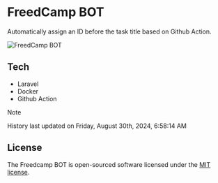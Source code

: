 # FreedCamp BOT

Automatically assign an ID before the task title based on Github Action.

![FreedCamp BOT](https://repository-images.githubusercontent.com/737932867/7d34798b-2680-471c-b089-a78a718d3d6a)

## Tech

- Laravel
- Docker
- Github Action

> [!NOTE]  
> History last updated on Friday, August 30th, 2024, 6:58:14 AM

## License

The Freedcamp BOT is open-sourced software licensed under the [MIT license](https://opensource.org/licenses/MIT).

